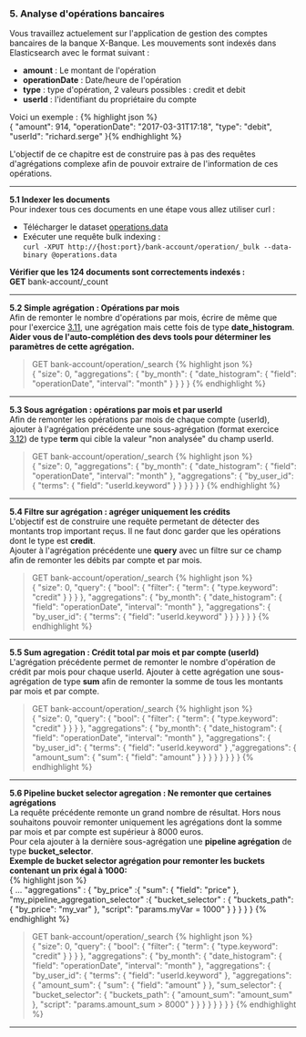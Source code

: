 ### 5. Analyse d'opérations bancaires

Vous travaillez actuelement sur l'application de gestion des comptes bancaires de la banque X-Banque. 
Les mouvements sont indexés dans Elasticsearch avec le format suivant  : 

* __amount__ : Le montant de l'opération
* __operationDate__ : Date/heure de l'opération
* __type__ : type d'opération, 2 valeurs possibles : credit et debit
* __userId__ : l'identifiant du propriétaire du compte 
    
Voici un exemple : 
{% highlight json %}   
{
  "amount": 914,
  "operationDate": "2017-03-31T17:18",
  "type": "debit",
  "userId": "richard.serge"
}{% endhighlight %}  


L'objectif de ce chapitre est de construire pas à pas des requêtes d'agrégations complexe afin de 
pouvoir extraire de l'information de ces opérations.

---
__5.1 Indexer les documents__  
Pour indexer tous ces documents en une étape vous allez utiliser curl :  

 * Télécharger le dataset [operations.data](data/operations.data)
 * Exécuter une requête bulk indexing :  
  `curl -XPUT http://{host:port}/bank-account/operation/_bulk --data-binary @operations.data`
  
 __Vérifier que les 124 documents sont correctements indexés :__  
 __GET__ bank-account/_count
   
---                                     
__5.2 Simple agrégation : Opérations par mois__  
Afin de remonter le nombre d'opérations par mois, écrire de même que pour l'exercice [3.11](#3.11), une agrégation mais cette fois 
de type **date_histogram**.  
**Aider vous de l'auto-complétion des devs tools pour déterminer les paramètres de cette agrégation.**

<blockquote class = 'solution' markdown="1">

GET bank-account/operation/_search
{% highlight json %}   
{
  "size": 0,
  "aggregations": {
    "by_month": {
      "date_histogram": {
        "field": "operationDate",
        "interval": "month"
      }
    }
  }
}
{% endhighlight %}
</blockquote>

---    
__5.3 Sous agrégation : opérations par mois et par userId__  
Afin de remonter les opérations par mois de chaque compte (userId), ajouter à l'agrégation précédente une sous-agrégation (format exercice [3.12](#3.12)) de type **term** qui cible 
la valeur "non analysée" du champ userId.

<blockquote class = 'solution' markdown="1">

GET bank-account/operation/_search
{% highlight json %}   
{
  "size": 0,
  "aggregations": {
    "by_month": {
      "date_histogram": {
        "field": "operationDate",
        "interval": "month"
      },
      "aggregations": {
        "by_user_id": {
          "terms": {
            "field": "userId.keyword"
          }
        }
      }
    }
  }
}
{% endhighlight %}
</blockquote>

---    
__5.4 Filtre sur agrégation : agréger uniquement les crédits__  
L'objectif est de construire une requête permetant de détecter des montants trop important reçus. Il ne faut donc 
garder que les opérations dont le type est **credit**.  
Ajouter à l'agrégation précédente une **query** avec un filtre sur ce champ afin de remonter les débits par compte et par mois.

<blockquote class = 'solution' markdown="1">

GET bank-account/operation/_search
{% highlight json %}   
{
  "size": 0,
  "query": {
    "bool": {
      "filter": {
        "term": {
          "type.keyword": "credit"
        }
      }
    }
  },
  "aggregations": {
    "by_month": {
      "date_histogram": {
        "field": "operationDate",
        "interval": "month"
      },
      "aggregations": {
        "by_user_id": {
          "terms": {
            "field": "userId.keyword"
          }
        }
      }
    }
  }
}
{% endhighlight %}
</blockquote>

--- 
__5.5 Sum agregation : Crédit total par mois et par compte (userId)__  
L'agrégation précédente permet de remonter le nombre d'opération de crédit par mois pour chaque userId. Ajouter à cette agrégation une sous-agrégation
de type **sum** afin de remonter la somme de tous les montants par mois et par compte.    

<blockquote class = 'solution' markdown="1">

GET bank-account/operation/_search
{% highlight json %}   
{
  "size": 0,
  "query": {
    "bool": {
      "filter": {
        "term": {
          "type.keyword": "credit"
        }
      }
    }
  },
  "aggregations": {
    "by_month": {
      "date_histogram": {
        "field": "operationDate",
        "interval": "month"
      },
      "aggregations": {
        "by_user_id": {
          "terms": {
            "field": "userId.keyword"
          }
          ,"aggregations": {
            "amount_sum": {
              "sum": {
                "field": "amount"
              }
            }
          }
        }
      }
    }
  }
}
{% endhighlight %}
</blockquote>

--- 
__5.6 Pipeline bucket selector agregation : Ne remonter que certaines agrégations__  
La requête précédente remonte un grand nombre de résultat. Hors nous souhaitons pouvoir remonter uniquement les agrégations dont la somme par mois et par compte
est supérieur à 8000 euros.  
Pour cela ajouter à la dernière sous-agrégation une **pipeline agrégation** de type **bucket_selector**.  
   __Exemple  de bucket selector agrégation pour remonter les buckets contenant un prix égal à 1000:__  
{% highlight json %}      
 {
  ...
   "aggregations" : {
     "by_price" :{
       "sum": {
         "field": "price"
       },
       "my_pipeline_aggregation_selector" :{
         "bucket_selector" : {
           "buckets_path": {
             "by_price": "my_var"
           },
           "script": "params.myVar = 1000"
         }
       }
     }
   }
 }
 {% endhighlight %}  
 
 
<blockquote class = 'solution' markdown="1">

GET bank-account/operation/_search
{% highlight json %}   
{
  "size": 0,
  "query": {
    "bool": {
      "filter": {
        "term": {
          "type.keyword": "credit"
        }
      }
    }
  },
  "aggregations": {
    "by_month": {
      "date_histogram": {
        "field": "operationDate",
        "interval": "month"
      },
      "aggregations": {
        "by_user_id": {
          "terms": {
            "field": "userId.keyword"
          },
          "aggregations": {
            "amount_sum": {
              "sum": {
                "field": "amount"
              }
            },
            "sum_selector": {
              "bucket_selector": {
                "buckets_path": {
                  "amount_sum": "amount_sum"
                },
                "script": "params.amount_sum > 8000"
              }
            }
          }
        }
      }
    }
  }
}
{% endhighlight %}
</blockquote>

---         